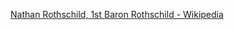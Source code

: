 ﻿[Nathan Rothschild, 1st Baron Rothschild - Wikipedia](https://en.wikipedia.org/wiki/Nathan_Rothschild,_1st_Baron_Rothschild)